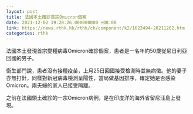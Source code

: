 ```yaml
---
layout: post
title: 法國本土確診首宗Omicron個案
date: 2021-12-02 19:20:26.000000000 +08:00
link: https://news.rthk.hk/rthk/ch/component/k2/1622494-20211202.htm
categories: rthk
---
```


法國本土發現首宗變種病毒Omicron確診個案，患者是一名年約50歲從尼日利亞回國的男子。

衛生部門說，患者沒有接種疫苗，上月25日回國接受檢測時並無病徵。他的妻子亦無打針，同樣對新冠病毒檢測呈陽性，當局做基因排序，確定她是否感染Omicron。兩夫婦的家人已接受隔離。

之前在法國領土確診的一宗Omicron病例，是在印度洋的海外省留尼汪島上發現。

